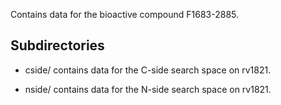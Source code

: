 Contains data for the bioactive compound F1683-2885.

## Subdirectories

- cside/ contains data for the C-side search space on rv1821.

- nside/ contains data for the N-side search space on rv1821.


